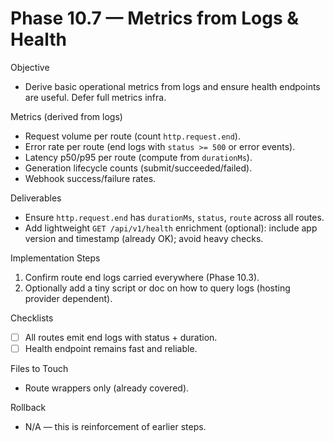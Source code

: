 # Phase 10.7 — Metrics from Logs & Health

Objective
- Derive basic operational metrics from logs and ensure health endpoints are useful. Defer full metrics infra.

Metrics (derived from logs)
- Request volume per route (count `http.request.end`).
- Error rate per route (end logs with `status >= 500` or error events).
- Latency p50/p95 per route (compute from `durationMs`).
- Generation lifecycle counts (submit/succeeded/failed).
- Webhook success/failure rates.

Deliverables
- Ensure `http.request.end` has `durationMs`, `status`, `route` across all routes.
- Add lightweight `GET /api/v1/health` enrichment (optional): include app version and timestamp (already OK); avoid heavy checks.

Implementation Steps
1) Confirm route end logs carried everywhere (Phase 10.3).
2) Optionally add a tiny script or doc on how to query logs (hosting provider dependent).

Checklists
- [ ] All routes emit end logs with status + duration.
- [ ] Health endpoint remains fast and reliable.

Files to Touch
- Route wrappers only (already covered).

Rollback
- N/A — this is reinforcement of earlier steps.

